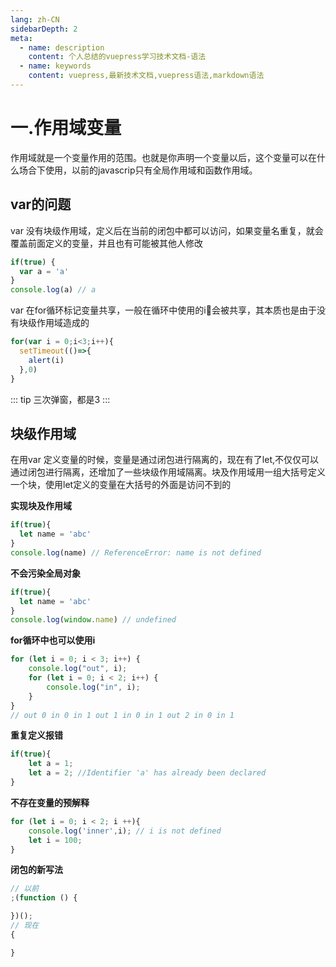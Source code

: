 ```yaml
---
lang: zh-CN
sidebarDepth: 2
meta:
  - name: description
    content: 个人总结的vuepress学习技术文档-语法
  - name: keywords
    content: vuepress,最新技术文档,vuepress语法,markdown语法
---
```


# 一.作用域变量
作用域就是一个变量作用的范围。也就是你声明一个变量以后，这个变量可以在什么场合下使用，以前的javascrip只有全局作用域和函数作用域。
## var的问题
var 没有块级作用域，定义后在当前的闭包中都可以访问，如果变量名重复，就会覆盖前面定义的变量，并且也有可能被其他人修改
```js
if(true) {
  var a = 'a'
}
console.log(a) // a
```
var 在for循环标记变量共享，一般在循环中使用的i会被共享，其本质也是由于没有块级作用域造成的
```js
for(var i = 0;i<3;i++){
  setTimeout(()=>{
    alert(i)
  },0)
}
```
::: tip
三次弹窗，都是3
:::
## 块级作用域
在用var 定义变量的时候，变量是通过闭包进行隔离的，现在有了let,不仅仅可以通过闭包进行隔离，还增加了一些块级作用域隔离。块及作用域用一组大括号定义一个块，使用let定义的变量在大括号的外面是访问不到的

**实现块及作用域**
```js
if(true){
  let name = 'abc'
}
console.log(name) // ReferenceError: name is not defined
```
**不会污染全局对象**
```js
if(true){
  let name = 'abc'
}
console.log(window.name) // undefined
```
**for循环中也可以使用i**
```js
for (let i = 0; i < 3; i++) {
    console.log("out", i);
    for (let i = 0; i < 2; i++) {
        console.log("in", i);
    }
}
// out 0 in 0 in 1 out 1 in 0 in 1 out 2 in 0 in 1
```
**重复定义报错**
```js
if(true){
    let a = 1;
    let a = 2; //Identifier 'a' has already been declared
}
```
**不存在变量的预解释**
```js
for (let i = 0; i < 2; i ++){
    console.log('inner',i); // i is not defined
    let i = 100;
}
```
**闭包的新写法**
```js
// 以前
;(function () {

})();
// 现在
{

}
```